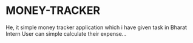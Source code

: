 # MONEY-TRACKER
He, it simple money tracker application which i have given task in Bharat Intern User can simple calculate their expense...

